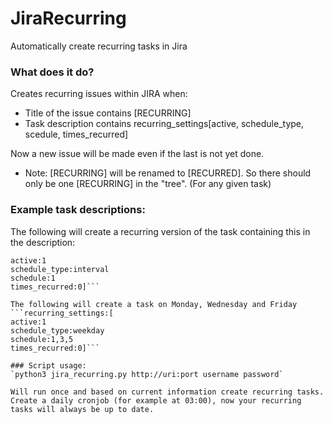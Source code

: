 # JiraRecurring
Automatically create recurring tasks in Jira

### What does it do?
Creates recurring issues within JIRA when:
- Title of the issue contains [RECURRING]
- Task description contains recurring_settings[active, schedule_type, scedule, times_recurred]
 
Now a new issue will be made even if the last is not yet done.
 - Note: [RECURRING] will be renamed to [RECURRED]. So there should only be one [RECURRING] in the "tree". (For any given task)

### Example task descriptions:
The following will create a recurring version of the task containing this in the description:
```recurring_settings:[
active:1
schedule_type:interval
schedule:1
times_recurred:0]```

The following will create a task on Monday, Wednesday and Friday
```recurring_settings:[
active:1
schedule_type:weekday
schedule:1,3,5
times_recurred:0]```

### Script usage:
`python3 jira_recurring.py http://uri:port username password`

Will run once and based on current information create recurring tasks.
Create a daily cronjob (for example at 03:00), now your recurring tasks will always be up to date.
